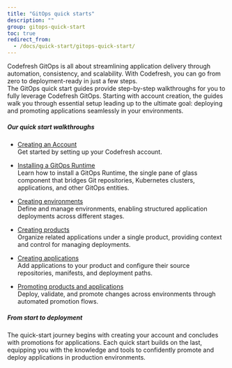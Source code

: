 ```yaml
---
title: "GitOps quick starts"
description: ""
group: gitops-quick-start
toc: true
redirect_from:
  - /docs/quick-start/gitops-quick-start/
---
```


Codefresh GitOps is all about streamlining application delivery through automation, consistency, and scalability. With Codefresh, you can go from zero to deployment-ready in just a few steps.  
The GitOps quick start guides provide step-by-step walkthroughs for you to fully leverage Codefresh GitOps. Starting with account creation, the guides walk you through essential setup leading up to the ultimate goal: deploying and promoting applications seamlessly in your environments.

##### Our quick start walkthroughs

* [Creating an Account]({{site.baseurl}}/docs/gitops-quick-start/create-codefresh-account/)  
  Get started by setting up your Codefresh account.

* [Installing a GitOps Runtime]({{site.baseurl}}/docs/gitops-quick-start/gitops-runtimes/)    
  Learn how to install a GitOps Runtime, the single pane of glass component that bridges Git repositories, Kubernetes clusters, applications, and other GitOps entities.

* [Creating environments]({{site.baseurl}}/docs/gitops-quick-start/products/quick-start-gitops-environments/)  
  Define and manage environments, enabling structured application deployments across different stages.

* [Creating products]({{site.baseurl}}/docs/gitops-quick-start/products/quick-start-product-create/)  
  Organize related applications under a single product, providing context and control for managing deployments.

* [Creating applications]({{site.baseurl}}/docs/gitops-quick-start/products/create-app-ui/)   
  Add applications to your product and configure their source repositories, manifests, and deployment paths.

* [Promoting products and applications]({{site.baseurl}}/docs/gitops-quick-start/promotions/)   
  Deploy, validate, and promote changes across environments through automated promotion flows.

##### From start to deployment
The quick-start journey begins with creating your account and concludes with promotions for applications. Each quick start builds on the last, equipping you with the knowledge and tools to confidently promote and deploy applications in production environments.

